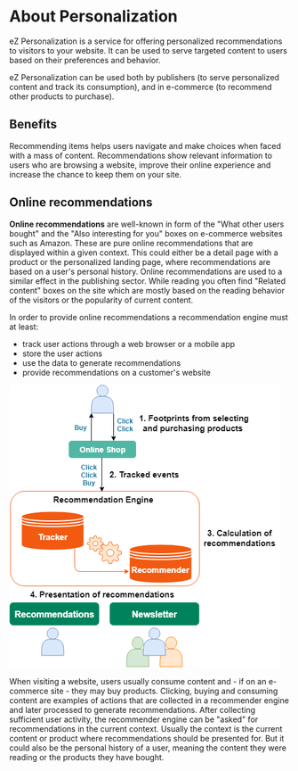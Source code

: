 # About Personalization

eZ Personalization is a service for offering personalized recommendations to visitors to your website.
It can be used to serve targeted content to users based on their preferences and behavior.

eZ Personalization can be used both by publishers (to serve personalized content and track its consumption), and in e-commerce (to recommend other products to purchase).

## Benefits

Recommending items helps users navigate and make choices when faced with a mass of content.
Recommendations show relevant information to users who are browsing a website, improve their online experience and increase the chance to keep them on your site.

## Online recommendations

**Online recommendations** are well-known in form of the "What other users bought" and the "Also interesting for you" boxes on e-commerce websites such as Amazon.
These are pure online recommendations that are displayed within a given context.
This could either be a detail page with a product or the personalized landing page, where recommendations are based on a user's personal history.
Online recommendations are used to a similar effect in the publishing sector.
While reading you often find "Related content" boxes on the site which are mostly based on the reading behavior of the visitors or the popularity of current content.

In order to provide online recommendations a recommendation engine must at least:

- track user actions through a web browser or a mobile app
- store the user actions
- use the data to generate recommendations
- provide recommendations on a customer's website

![Overview of how recommendation works](img/recommendation_overview.png)

When visiting a website, users usually consume content and - if on an e-commerce site - they may buy products.
Clicking, buying and consuming content are examples of actions that are collected in a recommender engine and later processed to generate recommendations.
After collecting sufficient user activity, the recommender engine can be "asked" for recommendations in the current context.
Usually the context is the current content or product where recommendations should be presented for.
But it could also be the personal history of a user, meaning the content they were reading or the products they have bought.
